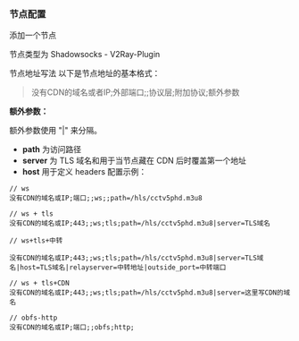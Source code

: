 ### 节点配置
添加一个节点

节点类型为 Shadowsocks - V2Ray-Plugin

节点地址写法
以下是节点地址的基本格式：

> 没有CDN的域名或者IP;外部端口;;协议层;附加协议;额外参数

**额外参数：**

额外参数使用 "|" 来分隔。

- **path** 为访问路径
- **server** 为 TLS 域名和用于当节点藏在 CDN 后时覆盖第一个地址
- **host** 用于定义 headers
配置示例：
```
// ws
没有CDN的域名或IP;端口;;ws;;path=/hls/cctv5phd.m3u8

// ws + tls
没有CDN的域名或IP;443;;ws;tls;path=/hls/cctv5phd.m3u8|server=TLS域名

// ws+tls+中转

没有CDN的域名或IP;443;;ws;tls;path=/hls/cctv5phd.m3u8|server=TLS域名|host=TLS域名|relayserver=中转地址|outside_port=中转端口

// ws + tls+CDN
没有CDN的域名或IP;443;;ws;tls;path=/hls/cctv5phd.m3u8|server=这里写CDN的域名

// obfs-http
没有CDN的域名或IP;端口;;obfs;http;
```